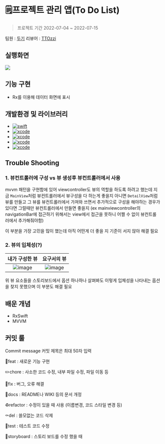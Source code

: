 # 🗒프로젝트 관리 앱(To Do List)
> 프로젝트 기간 2022-07-04 ~ 2022-07-15

팀원 : [두기](https://github.com/doogie97)
리뷰어 : [TTOzzi](https://github.com/TTOzzi)

## 실행화면
![](https://i.imgur.com/URI5yiS.gif)

## 기능 구현
- Rx를 이용해 데이터 화면에 표시

## 개발환경 및 라이브러리
- [![swift](https://img.shields.io/badge/swift-5.6-orange)]()
- [![xcode](https://img.shields.io/badge/Xcode-13.2-blue)]()
- [![xcode](https://img.shields.io/badge/RxSwift-6.5-hotpink)]()
- [![xcode](https://img.shields.io/badge/SnapKit-5.6-skyblue)]()
- [![xcode](https://img.shields.io/badge/SwiftLint-red)]()

## Trouble Shooting
### 1. 뷰컨트롤러에 구성 vs 뷰 생성후 뷰컨트롤러에서 사용
mvvm 패턴을 구현함에 있어 viewcontroller도 뷰의 역할을 하도록 하려고 했는데 지금 
`MainView`처럼 뷰컨트롤러에서 뷰구성을 다 하는게 좋을지 
아니면 `DetailView`처럼 뷰를 만들고 그 뷰를 뷰컨트롤러에서 가져와 쓰면서 추가적으로 구성을 해야하는 경우가 있다면 그럴때만 뷰컨트롤러에서 만들면 좋을지
(ex mainviewcontroller의 navigationBar에 접근하기 위해서는 view에서 접근을 못하니 어쩔 수 없이 뷰컨트롤러에서 추가해줘야함) 

이 부분을 가장 고민을 많이 했는데 아직 어떤게 더 좋을 지 기준이 서지 않아 해결 필요

### 2. 뷰의 입체성(?)
|내가 구성한 뷰|요구서의 뷰|
|:-:|:-:|
|![image](https://user-images.githubusercontent.com/82325822/177760552-1793f8f0-2445-429c-83f0-3a0648ab83f4.png)|![image](https://user-images.githubusercontent.com/82325822/177760740-5f5709c8-8d5e-43e7-b86c-d232860c2a17.png)|

위 뷰 요소들을 스토리보드에서 옵션 하나하나 살펴봐도 이렇게 입체성을 나타내는 옵션을 찾지 못했으며 이 부분도 해결 필요 

## 배운 개념
- RxSwift
- MVVM

## 커밋 룰
Commit message
커밋 제목은 최대 50자 입력

💎feat : 새로운 기능 구현

✏️chore : 사소한 코드 수정, 내부 파일 수정, 파일 이동 등

🔨fix : 버그, 오류 해결

📝docs : README나 WIKI 등의 문서 개정

♻️refactor : 수정이 있을 때 사용 (이름변경, 코드 스타일 변경 등)

⚰️del : 쓸모없는 코드 삭제

🔬test : 테스트 코드 수정

📱storyboard : 스토리 보드를 수정 했을 때
